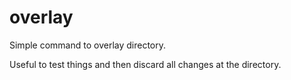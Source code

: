 # overlay

Simple command to overlay directory.

Useful to test things and then discard all changes at the directory.
